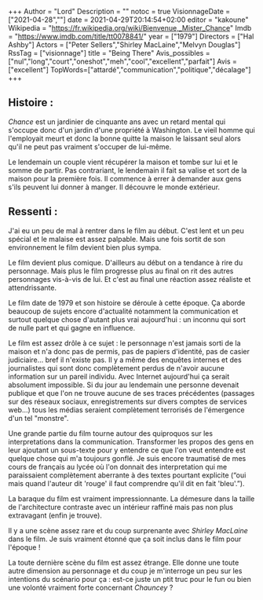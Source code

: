 +++
Author = "Lord"
Description = ""
notoc = true
VisionnageDate = ["2021-04-28",""]
date = 2021-04-29T20:14:54+02:00
editor = "kakoune"
Wikipedia = "https://fr.wikipedia.org/wiki/Bienvenue,_Mister_Chance"
Imdb = "https://www.imdb.com/title/tt0078841/"
year = ["1979"]
Directors = ["Hal Ashby"]
Actors = ["Peter Sellers","Shirley MacLaine","Melvyn Douglas"]
RssTag = ["visionnage"]
title = "Being There"
Avis_possibles = ["nul","long","court","oneshot","meh","cool","excellent","parfait"]
Avis = ["excellent"] 
TopWords=["attardé","communication","politique","décalage"]
+++
## Histoire : 
*Chance* est un jardinier de cinquante ans avec un retard mental qui s'occupe donc d'un jardin d'une propriété à Washington.
Le vieil homme qui l'employait meurt et donc la bonne quitte la maison le laissant seul alors qu'il ne peut pas vraiment s'occuper de lui-même.

Le lendemain un couple vient récupérer la maison et tombe sur lui et le somme de partir.
Pas contrariant, le lendemain il fait sa valise et sort de la maison pour la première fois.
Il commence à errer à demander aux gens s'ils peuvent lui donner à manger.
Il découvre le monde extérieur.

## Ressenti :
J'ai eu un peu de mal à rentrer dans le film au début.
C'est lent et un peu spécial et le malaise est assez palpable.
Mais une fois sortit de son environnement le film devient bien plus sympa.

Le film devient plus comique.
D'ailleurs au début on a tendance à rire du personnage.
Mais plus le film progresse plus au final on rit des autres personnages vis-à-vis de lui.
Et c'est au final une réaction assez réaliste et attendrissante.

Le film date de 1979 et son histoire se déroule à cette époque.
Ça aborde beaucoup de sujets encore d'actualité notamment la communication et surtout quelque chose d'autant plus vrai aujourd'hui : un inconnu qui sort de nulle part et qui gagne en influence.

Le film est assez drôle à ce sujet : le personnage n'est jamais sorti de la maison et n'a donc pas de permis, pas de papiers d'identité, pas de casier judiciaire… bref il n'existe pas.
Il y a même des enquêtes internes et des journalistes qui sont donc complètement perdus de n'avoir aucune information sur un pareil individu.
Avec Internet aujourd'hui ça serait absolument impossible.
Si du jour au lendemain une personne devenait publique et que l'on ne trouve aucune de ses traces précédentes (passages sur des réseaux sociaux, enregistrements sur divers comptes de services web…) tous les médias seraient complètement terrorisés de l'émergence d'un tel "monstre".

Une grande partie du film tourne autour des quiproquos sur les interpretations dans la communication.
Transformer les propos des gens en leur ajoutant un sous-texte pour y entendre ce que l'on veut entendre est quelque chose qui m'a toujours gonflé.
Je suis encore traumatisé de mes cours de français au lycée où l'on donnait des interpretation qui me paraissaient complètement aberrante à des textes pourtant explicite (“oui mais quand l'auteur dit 'rouge' il faut comprendre qu'il dit en fait 'bleu'.”).

La baraque du film est vraiment impressionnante.
La démesure dans la taille de l'architecture contraste avec un intérieur raffiné mais pas non plus extravagant (enfin je trouve).

Il y a une scène assez rare et du coup surprenante avec *Shirley MacLaine* dans le film.
Je suis vraiment étonné que ça soit inclus dans le film pour l'époque !

La toute dernière scène du film est assez étrange.
Elle donne une toute autre dimension au personnage et du coup je m'interroge un peu sur les intentions du scénario pour ça : est-ce juste un ptit truc pour le fun ou bien une volonté vraiment forte concernant *Chauncey* ?
